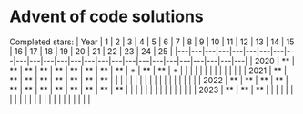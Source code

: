 # Advent of code solutions
Completed stars:
| Year  | 1  |  2 |  3 | 4  |  5 |  6 | 7  |  8 | 9  | 10  | 11  | 12  | 13  |  14 |  15 | 16  |  17 |  18 | 19  |  20 | 21  | 22  | 23  | 24  | 25  |
|---|---|---|---|---|---|---|---|---|---|---|---|---|---|---|---|---|---|---|---|---|---|---|---|---|---|
| 2020  | **  |  ** | **  | **  | **  | **  | **  | **  | **  | *  | **  | **  | *  |   |   |   |   |   |   |   |   |   |   |   |   |
| 2021  | **  | **  | **  | **  | **  | **  |  ** | **  |   |   |   |   |   |   |   |   |   |   |   |   |   |   |   |   |   |
| 2022  | **  | **  |  ** | **  | **  | **  | **  | **  | **  | **  | **  | **  |   |   |   |   |   |   |   |   |   |   |   |   |   |
| 2023  | **  | **  | **  |   |   |   |   |   |   |   |   |   |   |   |   |   |   |   |   |   |   |   |   |   |   |